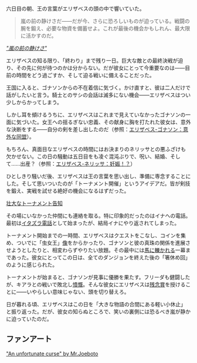 <!-- title: エリザベス・ローズ・ブラッドフレイム -->
<!-- status: 生存 -->

六日目の朝、王の言葉がエリザベスの頭の中で響いていた。

> 嵐の前の静けさだ――だが今、さらに恐ろしいものが迫っている。戦闘の腕を鍛え、必要な物資を備蓄せよ。これが最後の機会かもしれん、最大限に活かすのだ。

[_"嵐の前の静けさ"_](#embed:https://www.youtube.com/live/5R01-igo4sM?si=4btPS_yE7In0DRPe&start=324)

エリザベスの知る限り、「終わり」まで残り一日。巨大な敵との最終決戦が迫り、その先に何が待つのかは分からない。だが彼女にとって今重要なのは――目前の時間をどう過ごすか、そして迫る戦いに備えることだった。

王国に入ると、ゴナソンからの不在着信に気づく。かけ直すと、彼は二人だけで話がしたいと言う。騎士とのサシの会話は滅多にない機会――エリザベスはつい少しからかってしまう。

しかし耳を傾けるうちに、エリザベスはこれまで見えていなかったゴナソンの一面に気づいた。女王への揺るぎない忠義、その献身に胸を打たれた彼女は、意外な決断をする――自分の剣を差し出したのだ（参照：[エリザベス-ゴナソン：意外な同盟](#edge:liz-gigi)）。

もちろん、真面目なエリザベスの時間にはお決まりのネリッサとの悪ふざけも欠かせない。この日の騒動は五日目をも凌ぐ混沌ぶりで、呪い、結婚、そして……出産？（参照：[エリザベス-ネリッサ：妊娠！？](#edge:liz-nerissa)）

ひとしきり騒いだ後、エリザベスは王の言葉を思い出し、準備に専念することにした。そして思いついたのが「トーナメント開催」というアイデアだ。皆が剣技を鍛え、実戦を試せる絶好の機会になるはずだった。

[壮大なトーナメント告知](#embed:https://www.youtube.com/live/5R01-igo4sM?si=-LygLwE24UrsPdEL&start=2956)

その場にいなかった仲間にも連絡を取る。特に印象的だったのはイナへの電話。最初は[イタズラ電話](https://www.youtube.com/live/5R01-igo4sM?feature=shared&t=4264)として始まったが、結局イナにやり返されてしまった。

トーナメント開始までの一時間、エリザベスはクエストをこなし、コインを集め、ついでに「虫女王」[像](https://www.youtube.com/live/5R01-igo4sM?feature=shared&t=3219)をからかったり、ゴナソンと彼の真珠の関係を進展させようとしたりと、相変わらずやりたい放題。その最中には[馬に轢かれる](https://www.youtube.com/live/5R01-igo4sM?feature=shared&t=5545)一幕まであった。彼女にとってこの日は、全てのダンジョンを終えた後の「箸休め回」のように感じられた。

トーナメントが始まると、ゴナソンが見事に優勝を果たす。フリーダも健闘したが、キアラとの戦いで敗北し[憤慨](https://www.youtube.com/live/5R01-igo4sM?feature=shared&t=10272)。そんな彼女にエリザベスは[残念賞](https://www.youtube.com/live/5R01-igo4sM?feature=shared&t=10304)を授けることに――いやらしい意味じゃない、頭を切り替えろ。

日が暮れる頃、エリザベスはこの日を「大きな物語の合間にある軽い小休止」と振り返った。だが、彼女の知らぬところで、笑いの裏側には恐るべき嵐が静かに迫っていたのだ。

## ファンアート

["An unfortunate curse" by Mr.Joeboto](https://x.com/LordJoeboto/status/1833057528063668313/)

<!-- ame, gigi -->

